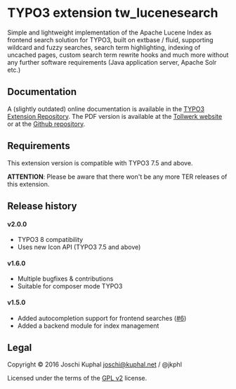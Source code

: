 TYPO3 extension tw_lucenesearch
===============================

Simple and lightweight implementation of the Apache Lucene Index as frontend search solution for TYPO3, built on extbase / fluid, supporting wildcard and fuzzy searches, search term highlighting, indexing of uncached pages, custom search term rewrite hooks and much more without any further software requirements (Java application server, Apache Solr etc.)


Documentation
-------------

A (slightly outdated) online documentation is available in the [TYPO3 Extension Repository](http://docs.typo3.org/typo3cms/extensions/tw_lucenesearch/). The PDF version is available at the [Tollwerk website](https://tollwerk.de/fileadmin/media/manuals/tw_lucenesearch/manual.pdf) or at the [Github repository](https://github.com/tollwerk/TYPO3-ext-tw_lucenesearch/blob/master/doc/manual.pdf).


Requirements
------------

This extension version is compatible with TYPO3 7.5 and above.

**ATTENTION**: Please be aware that there won't be any more TER releases of this extension.


Release history
---------------

#### v2.0.0

* TYPO3 8 compatibility
* Uses new Icon API (TYPO3 7.5 and above)

#### v1.6.0

* Multiple bugfixes & contributions
* Suitable for composer mode TYPO3

#### v1.5.0
*	Added autocompletion support for frontend searches ([#6](https://github.com/jkphl/TYPO3-ext-tw_lucenesearch/pull/6))
*	Added a backend module for index management

Legal
-----

Copyright © 2016 Joschi Kuphal joschi@kuphal.net / @jkphl

Licensed under the terms of the [GPL v2](LICENSE.txt) license.
